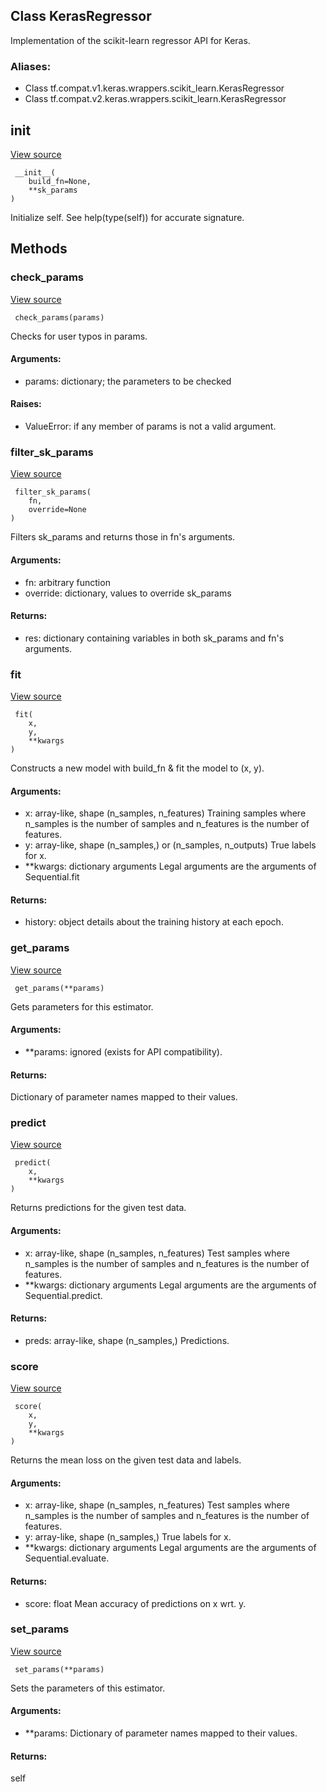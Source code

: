 ## Class KerasRegressor
Implementation of the scikit-learn regressor API for Keras.
### Aliases:
- Class tf.compat.v1.keras.wrappers.scikit_learn.KerasRegressor
- Class tf.compat.v2.keras.wrappers.scikit_learn.KerasRegressor
## __init__
[View source](https://github.com/tensorflow/tensorflow/blob/r2.0/tensorflow/python/keras/wrappers/scikit_learn.py#L74-L77)


```
 __init__(
    build_fn=None,
    **sk_params
)
```
Initialize self. See help(type(self)) for accurate signature.
## Methods
### check_params
[View source](https://github.com/tensorflow/tensorflow/blob/r2.0/tensorflow/python/keras/wrappers/scikit_learn.py#L79-L106)


```
 check_params(params)
```
Checks for user typos in params.
#### Arguments:
- params: dictionary; the parameters to be checked
#### Raises:
- ValueError: if any member of params is not a valid argument.
### filter_sk_params
[View source](https://github.com/tensorflow/tensorflow/blob/r2.0/tensorflow/python/keras/wrappers/scikit_learn.py#L170-L187)


```
 filter_sk_params(
    fn,
    override=None
)
```
Filters sk_params and returns those in fn's arguments.
#### Arguments:
- fn: arbitrary function
- override: dictionary, values to override sk_params
#### Returns:
- res: dictionary containing variables in both sk_params and fn's arguments.
### fit
[View source](https://github.com/tensorflow/tensorflow/blob/r2.0/tensorflow/python/keras/wrappers/scikit_learn.py#L134-L168)


```
 fit(
    x,
    y,
    **kwargs
)
```
Constructs a new model with build_fn & fit the model to (x, y).
#### Arguments:
- x: array-like, shape (n_samples, n_features) Training samples where n_samples is the number of samples and n_features is the number of features.
- y: array-like, shape (n_samples,) or (n_samples, n_outputs) True labels for x.
- **kwargs: dictionary arguments Legal arguments are the arguments of Sequential.fit
#### Returns:
- history: object details about the training history at each epoch.
### get_params
[View source](https://github.com/tensorflow/tensorflow/blob/r2.0/tensorflow/python/keras/wrappers/scikit_learn.py#L108-L119)


```
 get_params(**params)
```
Gets parameters for this estimator.
#### Arguments:
- **params: ignored (exists for API compatibility).
#### Returns:
Dictionary of parameter names mapped to their values.
### predict
[View source](https://github.com/tensorflow/tensorflow/blob/r2.0/tensorflow/python/keras/wrappers/scikit_learn.py#L318-L333)


```
 predict(
    x,
    **kwargs
)
```
Returns predictions for the given test data.
#### Arguments:
- x: array-like, shape (n_samples, n_features) Test samples where n_samples is the number of samples and n_features is the number of features.
- **kwargs: dictionary arguments Legal arguments are the arguments of Sequential.predict.
#### Returns:
- preds: array-like, shape (n_samples,) Predictions.
### score
[View source](https://github.com/tensorflow/tensorflow/blob/r2.0/tensorflow/python/keras/wrappers/scikit_learn.py#L335-L355)


```
 score(
    x,
    y,
    **kwargs
)
```
Returns the mean loss on the given test data and labels.
#### Arguments:
- x: array-like, shape (n_samples, n_features) Test samples where n_samples is the number of samples and n_features is the number of features.
- y: array-like, shape (n_samples,) True labels for x.
- **kwargs: dictionary arguments Legal arguments are the arguments of Sequential.evaluate.
#### Returns:
- score: float Mean accuracy of predictions on x wrt. y.
### set_params
[View source](https://github.com/tensorflow/tensorflow/blob/r2.0/tensorflow/python/keras/wrappers/scikit_learn.py#L121-L132)


```
 set_params(**params)
```
Sets the parameters of this estimator.
#### Arguments:
- **params: Dictionary of parameter names mapped to their values.
#### Returns:
self
